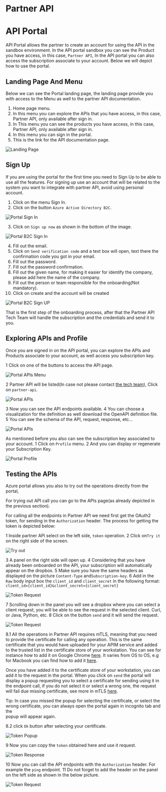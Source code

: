 # Partner API
# API Portal
API Portal allows the partner to create an account for using the API in the sandbox environment.
In the API portal sandbox you can see the Product you have access, in this case, `Partner API`, 
In the API portal you can also access the subscription associate to your account.
Below we will depict how to use the portal.

## Landing Page And Menu
Below we can see the Portal landing page, the landing page provide you with access to the Menu
as well to the partner API documentation.
1. Home page menu.
2. In this menu you can explore the APIs that you have access, in this case, Partner API, only available after sign in.
3. In This menu you can see the products you have access, in this case, Partner API, only available after sign in. 
4. In this menu you can sign in the portal.
5. This is the link for the API documentation page.


![Landing Page](resource/portal-landing.png "Landing Page")

## Sign Up
If you are using the portal for the first time you need to Sign Up to be able to use all the features.
For signing up use an account that will be related to the system you want to integrate with partner API, avoid using personal account.

1. Click on the menu Sign In.
2. Click on the button `Azure Active Directory B2C`.


![Portal Sign In](resource/portal-signin.png "Portal Sign In")

3. Click on `Sign up now` as shown in the bottom of the image.

![Portal B2C Sign In](resource/portal-b2c-signin.png "Portal B2C Sign In")

4. Fill out the email.
5. Click on `Send verification code` and a text box will open, text there the confirmation code you got in your email.
6. Fill out the password.
7. Fill out the password confirmation.
8. Fill out the given name, for making it easier for identify the company, please add here the name of the company.
9. Fill out the person or team responsible for the onboarding(Not mandatory).
10. Click on create and the account will be created

![Portal B2C Sign UP](resource/portal-signup.png "Portal B2C Sign UP")

That is the first step of the onboarding process, after that the Partner API Tech Team will handle the subscription and the credentials and send it to you.


## Exploring APIs and Profile
Once you are signed in on the API portal, you can explore the APIs and Products associate to your account, as well
access you subscription key.

1  Click on one of the buttons to access the API page.

![Portal APIs Menu](resource/portal-menu-api.png "Portal APIs Menu")

2 Partner API will be listed(In case not please contact [the tech team](Contacts.md)), Click on `partner-api`.

![Portal APIs](resource/portal-apis.png "Portal APIs")

3 Now you can see the API endpoints available.
4 You can choose a visualization for the definition as well download the OpenAPI definition file.
5 You can see the schema of the API, request, response, etc...


![Portal APIs](resource/portal-operations.png "Portal APIs")

As mentioned before you also can see the subscription key associated to your account.
1 Click on `Profile` menu.
2 And you can display or regenerate your Subscription Key.

![Portal Profile](resource/portal-profile.png "Portal Profile")

## Testing the APIs

Azure portal allows you also to try out the operations directly from the portal,

For trying out API call you can go to the APIs page(as already depicted in the previous section).

For calling all the endpoints in Partner API we need first get the OAuth2 token, for sending in the `Authorization` header.
The process for getting the token is depicted below:

1 Inside partner APi select on the left side, `token` operation.
2 Click on`Try it` on the right side of the screen.

![Try out](resource/portal-try.png "Try out")

3 A panel on the right side will open up.
4 Considering that you have already been onboarded on the API, your subscription will automatically appear on the
dropbox.
5 Make sure you have the same headers as displayed on the picture `Content-Type` and`Subscription-key`.
6 Add in the `Raw` body input box the `client_id` and `client_secret` in the following format:
   `client_id={client_id}&client_secret={client_secret}`

![Token Request](resource/portal-token-request.png "Token Request")

7 Scrolling down in the panel you will see a dropbox where you can select a client request, you will be able to see the request in the selected client.
Curl, or Java, Python, etc.
8 Click on the button `send` and it will send the request.

![Token Request](resource/portal-token-request2.png "Token Request")

8.1 All the operations in Partner API requires mTLS, meaning that you need to provide the certificate for calling any operation.
This is the same certificate that you would have uploaded for your APIM service and added to the trusted list in the certificate store of your workstation.
You can see for instance how to add it on Google Chrome [here](https://support.google.com/chrome/a/answer/6342302?hl=en).
It varies from OS to OS, e.g for Macbook you can find how to add it [here](https://support.apple.com/en-gb/guide/keychain-access/kyca2431/mac).

Once you have added it to the certificate store of your workstation, you can add it to the request in the portal.
When you click on `send` the portal will display a popup requesting you to select a certificate for sending using it in the endpoint call, if you do not select it or select a wrong one, the request will fail due missing certificate,
see more in mTLS [here](Security.html#authentication).

Tip: In case you missed the popup for selecting the certificate, or select the wrong certificate, you can always open the portal again in incognito tab and the \
popup will appear again.

8.2 click `Ok` button after selecting your certificate.

![Token Popup](resource/portal-cert-popup.png "Token Popup")


9 Now you can copy the `token` obtained here and use it request.

![Token Response](resource/portal-token-response.png "Token Response")

10 Now you can call the API endpoints with the `Authorization` header.
For example the `ping` endpoint.
11 Do not forget to add the header on the panel on the left side as shown in the below picture.

![Token Request](resource/portal-ping-request.png "Token Request")



